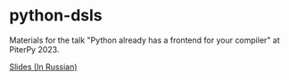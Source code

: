 # python-dsls

Materials for the talk "Python already has a frontend for your compiler" at PiterPy 2023.

[Slides (In Russian)](python-dsls.pdf)

